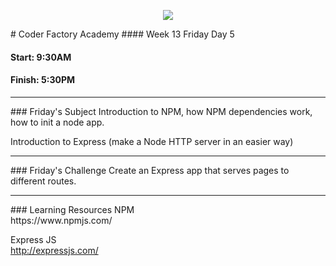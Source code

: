 <p align="center"><img src="https://github.com/coder-factory-academy/cf-guidline-css/blob/master/CFA.png"></p>
# Coder Factory Academy
#### Week 13 Friday Day 5

#### Start: 9:30AM
#### Finish: 5:30PM
<hr>
### Friday's Subject
Introduction to NPM, how NPM dependencies work, how to init a node app.

Introduction to Express (make a Node HTTP server in an easier way)

<hr>
### Friday's Challenge
Create an Express app that serves pages to different routes.

<hr>
### Learning Resources
NPM <br>
https://www.npmjs.com/

Express JS <br>
http://expressjs.com/
